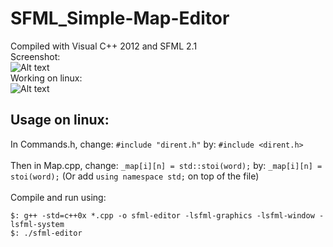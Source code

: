SFML_Simple-Map-Editor
======================

Compiled with Visual C++ 2012 and SFML 2.1
<br/>
Screenshot:<br/>
![Alt text](http://i.imgur.com/tqg8kww.png "Screenshot without borders")
<br/>
Working on linux: <br/>
![Alt text](http://i.imgur.com/5H4YtvM.png "Xubuntu")

## Usage on linux:
In Commands.h, change:
` #include "dirent.h" `
by:
` #include <dirent.h> `
<br/><br/>
Then in Map.cpp, change:
` _map[i][n] = std::stoi(word); `
by:
` _map[i][n] = stoi(word); `
(Or add `using namespace std;` on top of the file)
<br/><br/>
Compile and run using:
```
$: g++ -std=c++0x *.cpp -o sfml-editor -lsfml-graphics -lsfml-window -lsfml-system
$: ./sfml-editor
```